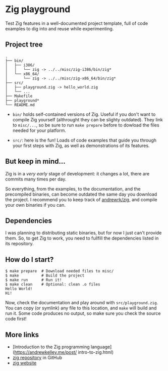 # Zig playground

Test Zig features in a well-documented project template, full of code examples
to dig into and reuse while experimenting.

## Project tree

```
.
├── bin/
│   ├── i386/
│   │   └── zig -> ../../misc/zig-i386/bin/zig*
│   └── x86_64/
│       └── zig -> ../../misc/zig-x86_64/bin/zig*
├── src/
│   ├── playground.zig -> hello_world.zig
│   └── ...
├── Makefile
├── playground*
└── README.md
```

* `bin/` holds self-contained versions of Zig. Useful if you don't want
to compile Zig yourself (althrought they can be slighty outdated). They link to
`misc/...`, so be sure to run `make prepare` before to dowload the files needed
for your platform.

* `src/`: here is the fun! Loads of code examples that guide you through your
first steps with Zig, as well as demonstrations of its features.

## But keep in mind...

Zig is in a *very early* stage of development: it changes a lot, there are
commits many times per day.

So everything, from the examples, to the documentation, and the precompiled
binaries, can become outdated the same day you download the project. I
recommend you to keep track of [andrewrk/zig](https://github.com/andrewrk/zig),
and compile your own binaries if you can.

## Dependencies

I was planning to distributing static binaries, but for now I just can't
provide them. So, to get Zig to work, you need to fullfill the dependencies
listed in its repository.

## How do I start?

```
$ make prepare  # Download needed files to misc/
$ make          # Build the project
$ make run      # Run it!
$ make clean    # Optional: clean .o files
Hello World!
Hi!
```

Now, check the documentation and play around with `src/playground.zig`. You can
copy (or symlink) any file to this location, and `make` will build and run it.
Some code produces no output, so make sure you check the source code first!

## More links

* [Introduction to the Zig programming language](https://andrewkelley.me/post/
intro-to-zig.html)
* [zig repository](https://github.com/andrewrk/zig) in GitHub
* [zig website](http://ziglang.org)
